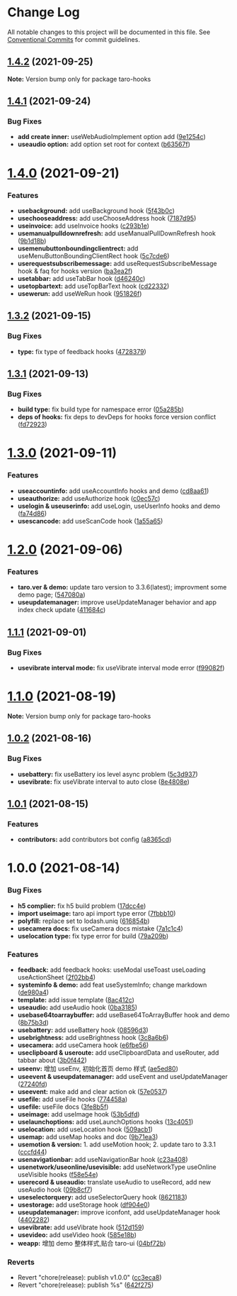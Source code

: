 # Change Log

All notable changes to this project will be documented in this file.
See [Conventional Commits](https://conventionalcommits.org) for commit guidelines.

## [1.4.2](https://github.com/innocces/taro-hooks/compare/taro-hooks-v1.4.1...taro-hooks-v1.4.2) (2021-09-25)

**Note:** Version bump only for package taro-hooks

## [1.4.1](https://github.com/innocces/taro-hooks/compare/taro-hooks-v1.4.0...taro-hooks-v1.4.1) (2021-09-24)

### Bug Fixes

- **add create inner:** useWebAudioImplement option add ([9e1254c](https://github.com/innocces/taro-hooks/commit/9e1254c527f6bd1d3ceba24f7338d3dd69242d51))
- **useaudio option:** add option set root for context ([b63567f](https://github.com/innocces/taro-hooks/commit/b63567feec61567e90ccc19c400b48e4a68dad0d))

# [1.4.0](https://github.com/innocces/taro-hooks/compare/taro-hooks-v1.3.2...taro-hooks-v1.4.0) (2021-09-21)

### Features

- **usebackground:** add useBackground hook ([5f43b0c](https://github.com/innocces/taro-hooks/commit/5f43b0cf66c9d09cfbd63063e08344b6152ebc41))
- **usechooseaddress:** add useChooseAddress hook ([7187d95](https://github.com/innocces/taro-hooks/commit/7187d9587ff5174d038801e43361e81a7fb30db2))
- **useinvoice:** add useInvoice hooks ([c293b1e](https://github.com/innocces/taro-hooks/commit/c293b1e801e5d810b63a3b080654079732eb4460))
- **usemanualpulldownrefresh:** add useManualPullDownRefresh hook ([9b1d18b](https://github.com/innocces/taro-hooks/commit/9b1d18b1914cf275fde4a707d8ce1dd34ee154b7))
- **usemenubuttonboundingclientrect:** add useMenuButtonBoundingClientRect hook ([5c7cde6](https://github.com/innocces/taro-hooks/commit/5c7cde69ef6be79a3699cdb39fa436a363f189b7))
- **userequestsubscribemessage:** add useRequestSubscribeMessage hook & faq for hooks version ([ba3ea2f](https://github.com/innocces/taro-hooks/commit/ba3ea2f583b00d443aad31cab59e60151e1ed873))
- **usetabbar:** add useTabBar hook ([d46240c](https://github.com/innocces/taro-hooks/commit/d46240c915e18ce214070cb2aec005b01029f07e))
- **usetopbartext:** add useTopBarText hook ([cd22332](https://github.com/innocces/taro-hooks/commit/cd22332a8f8fffee5a1ea0b81214b219011afeaa))
- **usewerun:** add useWeRun hook ([951826f](https://github.com/innocces/taro-hooks/commit/951826f4f423d44661be6d5eddca6e693ba68dbd))

## [1.3.2](https://github.com/innocces/taro-hooks/compare/taro-hooks-v1.3.1...taro-hooks-v1.3.2) (2021-09-15)

### Bug Fixes

- **type:** fix type of feedback hooks ([4728379](https://github.com/innocces/taro-hooks/commit/4728379aabadc58b8c3b166e65d036d397612369))

## [1.3.1](https://github.com/innocces/taro-hooks/compare/taro-hooks-v1.3.0...taro-hooks-v1.3.1) (2021-09-13)

### Bug Fixes

- **build type:** fix build type for namespace error ([05a285b](https://github.com/innocces/taro-hooks/commit/05a285b8d4761bee2c55a9dd7ccb71d53223acfc))
- **deps of hooks:** fix deps to devDeps for hooks force version conflict ([fd72923](https://github.com/innocces/taro-hooks/commit/fd72923453619c1e9c0a8964b36ad0efd221f1d5))

# [1.3.0](https://github.com/innocces/taro-hooks/compare/taro-hooks-v1.2.0...taro-hooks-v1.3.0) (2021-09-11)

### Features

- **useaccountinfo:** add useAccountInfo hooks and demo ([cd8aa61](https://github.com/innocces/taro-hooks/commit/cd8aa61950a2666383cbe19ef91303e61303862f))
- **useauthorize:** add useAuthorize hook ([c0ec57c](https://github.com/innocces/taro-hooks/commit/c0ec57c0359eee64926dc101dbdb2903d38e0f40))
- **uselogin & useuserinfo:** add useLogin, useUserInfo hooks and demo ([fa74d86](https://github.com/innocces/taro-hooks/commit/fa74d860c9627794678d1dc2498bb869b3b8e823))
- **usescancode:** add useScanCode hook ([1a55a65](https://github.com/innocces/taro-hooks/commit/1a55a659e9da63af6a9cbd80add0eb054d5878ee))

# [1.2.0](https://github.com/innocces/taro-hooks/compare/taro-hooks-v1.1.1...taro-hooks-v1.2.0) (2021-09-06)

### Features

- **taro.ver & demo:** update taro version to 3.3.6(latest); improvment some demo page; ([547080a](https://github.com/innocces/taro-hooks/commit/547080a7adc5c9cbc0ba55c0a046378d29f21868))
- **useupdatemanager:** improve useUpdateManager behavior and app index check update ([411684c](https://github.com/innocces/taro-hooks/commit/411684ceb83c09b7f5dea9d647c8e5899ca9bbb5))

## [1.1.1](https://github.com/innocces/taro-hooks/compare/taro-hooks-v1.1.0...taro-hooks-v1.1.1) (2021-09-01)

### Bug Fixes

- **usevibrate interval mode:** fix useVibrate interval mode error ([f99082f](https://github.com/innocces/taro-hooks/commit/f99082f3f60f31ad633860101eb66cb0ef9160f2))

# [1.1.0](https://github.com/innocces/taro-hooks/compare/taro-hooks-v1.0.2...taro-hooks-v1.1.0) (2021-08-19)

**Note:** Version bump only for package taro-hooks

## [1.0.2](https://github.com/innocces/taro-hooks/compare/taro-hooks-v1.0.1...taro-hooks-v1.0.2) (2021-08-16)

### Bug Fixes

- **usebattery:** fix useBattery ios level async problem ([5c3d937](https://github.com/innocces/taro-hooks/commit/5c3d9379dad538c1701f67e5ad970dda560c7713))
- **usevibrate:** fix useVibrate interval to auto close ([8e4808e](https://github.com/innocces/taro-hooks/commit/8e4808ecf5cede53b123a0d2a2ce3c2ee3638edf))

## [1.0.1](https://github.com/innocces/taro-hooks/compare/taro-hooks-v1.0.0...taro-hooks-v1.0.1) (2021-08-15)

### Features

- **contributors:** add contributors bot config ([a8365cd](https://github.com/innocces/taro-hooks/commit/a8365cd513a8b214c3e172934d2f6cddf4b13da1))

# 1.0.0 (2021-08-14)

### Bug Fixes

- **h5 complier:** fix h5 build problem ([17dcc4e](https://github.com/innocces/taro-hooks/commit/17dcc4e4a2ded24b349eae452ee01a027d432fa7))
- **import useimage:** taro api import type error ([7fbbb10](https://github.com/innocces/taro-hooks/commit/7fbbb1058da807b5e6736859ac071b6cb674c1fb))
- **polyfill:** replace set to lodash.uniq ([616854b](https://github.com/innocces/taro-hooks/commit/616854b7a6425ed29fec6f4bb84ea6083643bd49))
- **usecamera docs:** fix useCamera docs mistake ([7a1c1c4](https://github.com/innocces/taro-hooks/commit/7a1c1c47d3955416daece3cfa3c062ab8471a260))
- **uselocation type:** fix type error for build ([79a209b](https://github.com/innocces/taro-hooks/commit/79a209b3acff804db22b1d7cb9b83ba9f58ac687))

### Features

- **feedback:** add feedback hooks: useModal useToast useLoading useActionSheet ([2f02bb4](https://github.com/innocces/taro-hooks/commit/2f02bb4b21c0270b4d447021a493207b73efbddf))
- **systeminfo & demo:** add feat useSystemInfo; change markdown ([de980a4](https://github.com/innocces/taro-hooks/commit/de980a4011c529e957b5cc68e38cc9448ee1c75e))
- **template:** add issue template ([8ac412c](https://github.com/innocces/taro-hooks/commit/8ac412c90f71420b8b57789f294a09f7d23bd1ac))
- **useaudio:** add useAudio hook ([0ba3185](https://github.com/innocces/taro-hooks/commit/0ba3185d6399dabaeed85efe0dfcd672fdd0b4ee))
- **usebase64toarraybuffer:** add useBase64ToArrayBuffer hook and demo ([8b75b3d](https://github.com/innocces/taro-hooks/commit/8b75b3d41e982b5180ff8de929f9853e3044b94d))
- **usebattery:** add useBattery hook ([08596d3](https://github.com/innocces/taro-hooks/commit/08596d3ea3516d045df0edfd1266f55f975a9a71))
- **usebrightness:** add useBrightness hook ([3c8a6b6](https://github.com/innocces/taro-hooks/commit/3c8a6b6a5993dc63f708a3872963b4ae00062ed4))
- **usecamera:** add useCamera hook ([e6fbe56](https://github.com/innocces/taro-hooks/commit/e6fbe5629532d880b0473883fbb6c91ebcabd148))
- **useclipboard & useroute:** add useClipboardData and useRouter, add tabbar about ([3b0f442](https://github.com/innocces/taro-hooks/commit/3b0f442887f128ec4e092e8229368c840fb8d580))
- **useenv:** 增加 useEnv, 初始化首页 demo 样式 ([ae5ed80](https://github.com/innocces/taro-hooks/commit/ae5ed80b7c12e7de8e8cc54776419acc7bdbcfae))
- **useevent & useupdatemanager:** add useEvent and useUpdateManager ([27240fd](https://github.com/innocces/taro-hooks/commit/27240fd47b01c9094f8e572cc0952797da6bff17))
- **useevent:** make add and clear action ok ([57e0537](https://github.com/innocces/taro-hooks/commit/57e05379e52fd085cd9832a79446591621f50758))
- **usefile:** add useFile hooks ([774458a](https://github.com/innocces/taro-hooks/commit/774458ad8baaa6be506f5e68dfce09981c575703))
- **usefile:** useFile docs ([3fe8b5f](https://github.com/innocces/taro-hooks/commit/3fe8b5f96ef17000dc719c95e29a038460acd708))
- **useimage:** add useImage hook ([53b5dfd](https://github.com/innocces/taro-hooks/commit/53b5dfdeb074a2f22b36970ffc8cc7204e300a9b))
- **uselaunchoptions:** add useLaunchOptions hooks ([13c4051](https://github.com/innocces/taro-hooks/commit/13c4051ec413028f43d8ee0594984549b69865b2))
- **uselocation:** add useLocation hook ([509acb1](https://github.com/innocces/taro-hooks/commit/509acb10179a38f4c866f2e73206d8919e76d99b))
- **usemap:** add useMap hooks and doc ([9b71ea3](https://github.com/innocces/taro-hooks/commit/9b71ea39384cce2695762a0560103648b6dc6232))
- **usemotion & version:** 1. add useMotion hook; 2. update taro to 3.3.1 ([cccfd44](https://github.com/innocces/taro-hooks/commit/cccfd441fd11709b75a6ea07223cc52bfbf70527))
- **usenavigationbar:** add useNavigationBar hook ([c23a408](https://github.com/innocces/taro-hooks/commit/c23a408becd969a9f341a1440941e6c89b4b21cb))
- **usenetwork/useonline/usevisible:** add useNetworkType useOnline useVisible hooks ([f58e54e](https://github.com/innocces/taro-hooks/commit/f58e54ebb1931a949ba6beef61f2985519dea4d6))
- **userecord & useaudio:** translate useAudio to useRecord, add new useAudio hook ([09b8cf7](https://github.com/innocces/taro-hooks/commit/09b8cf7ea78a814a013e5de406f0f024df712e04))
- **useselectorquery:** add useSelectorQuery hook ([8621183](https://github.com/innocces/taro-hooks/commit/862118316aaf1f50cc961dac8f39b215d167149d))
- **usestorage:** add useStorage hook ([df904e0](https://github.com/innocces/taro-hooks/commit/df904e0a5be73ce28160ad249c16ea40f41e1a7d))
- **useupdatemanager:** improve iconfont, add useUpdateManager hook ([4402282](https://github.com/innocces/taro-hooks/commit/44022823756258d1d28814755c2788e053ab1e64))
- **usevibrate:** add useVibrate hook ([512d159](https://github.com/innocces/taro-hooks/commit/512d159cc601c9fe789ed562eb571e9b2152b71f))
- **usevideo:** add useVideo hook ([585e18b](https://github.com/innocces/taro-hooks/commit/585e18b749d5d2f22b35d9638107cb89ea3ac332))
- **weapp:** 增加 demo 整体样式,贴合 taro-ui ([04bf72b](https://github.com/innocces/taro-hooks/commit/04bf72b26b5f8f28597b04fb91119e5c3427f4e8))

### Reverts

- Revert "chore(release): publish v1.0.0" ([cc3eca8](https://github.com/innocces/taro-hooks/commit/cc3eca8877308ee3c11a8a861e318df558f9fcb2))
- Revert "chore(release): publish %s" ([642f275](https://github.com/innocces/taro-hooks/commit/642f27543b17618cc4c25118f13d8bde36761e6c))
